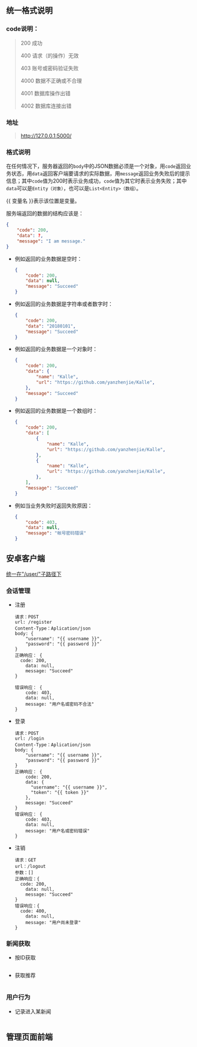 ## 统一格式说明

### code说明：

> 200 成功
>
> 400 请求（的操作）无效
>
> 403 账号或密码验证失败
>
> 4000 数据不正确或不合理
>
> 4001 数据库操作出错
>
> 4002 数据库连接出错

### 地址

> http://127.0.0.1:5000/

### 格式说明

在任何情况下，服务器返回的`body`中的JSON数据必须是一个对象，用`code`返回业务状态，用`data`返回客户端要请求的实际数据，用`message`返回业务失败后的提示信息；其中`code`值为200时表示业务成功，`code`值为其它时表示业务失败；其中`data`可以是`Entity（对象）`，也可以是`List<Entity>（数组）`。

{{  变量名 }}表示该位置是变量。

服务端返回的数据的结构应该是：

```json
{
    "code": 200,
    "data": ?,
    "message": "I am message."
}
```

- 例如返回的业务数据是空时：

  ```json
  {
      "code": 200,
      "data": null,
      "message": "Succeed"
  }
  ```

- 例如返回的业务数据是字符串或者数字时：

  ```json
  {
      "code": 200,
      "data": "20180101",
      "message": "Succeed"
  }
  ```

- 例如返回的业务数据是一个对象时：

  ```json
  {
      "code": 200,
      "data": {
          "name": "Kalle",
          "url": "https://github.com/yanzhenjie/Kalle",
      },
      "message": "Succeed"
  }
  ```

- 例如返回的业务数据是一个数组时：

  ```json
  {
      "code": 200,
      "data": [
          {
              "name": "Kalle",
              "url": "https://github.com/yanzhenjie/Kalle",
          },
          {
              "name": "Kalle",
              "url": "https://github.com/yanzhenjie/Kalle",
          },
      ],
      "message": "Succeed"
  }
  ```

- 例如当业务失败时返回失败原因：

  ```json
  {
      "code": 403,
      "data": null,
      "message": "帐号密码错误"
  }
  ```

## 安卓客户端

<u>统一在"/user/"子路径下</u>

### 会话管理

- 注册

  ```
  请求：POST
  url: /register
  Content-Type：Aplication/json
  body: {
      "username": "{{ username }}",
      "password": "{{ password }}"
  }
  正确响应： {
  	code: 200,
      data: null,
      message: "Succeed"
  }
  
  错误响应： {
      code: 403,
      data: null,
      message: "用户名或密码不合法"
  }
  ```

- 登录

  ```
  请求：POST
  url: /login
  Content-Type：Aplication/json
  body: {
      "username": "{{ username }}",
      "password": "{{ password }}"
  }
  正确响应： { 
      code: 200,
      data: {
      	"username": "{{ username }}",
      	"token": "{{ token }}"
      },
      message: "Succeed"
  }
  错误响应： {
      code: 403,
      data: null,
      message: "用户名或密码错误"
  }
  ```


- 注销

  ```
  请求：GET
  url：/logout
  参数：[]
  正确响应：{
  	code: 200,
      data: null,
      message: "Succeed"
  }
  错误响应：{
  	code: 400,
      data: null,
      message: "用户尚未登录"
  }
  ```

### 新闻获取

- 按ID获取

  ```
  
  ```

- 获取推荐

  ```
  ```

### 用户行为

- 记录进入某新闻

  ```
  ```

  

## 管理页面前端

